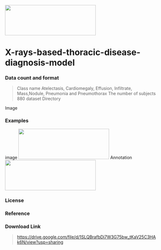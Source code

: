 <img src="http://xai.unist.ac.kr/static/img/logos/XAIC_logo.png" width="300" height="100">

# X-rays-based-thoracic-disease-diagnosis-model

### **Data count and format**
> Class name 
Atelectasis, Cardiomegaly, Effusion, Infiltrate, Mass,Nodule, Pneumonia and Pneumothorax
> The number of subjects
880 dataset
> Directory 

Image

### **Examples**
image
<img src="https://github.com/noma000/ChestX-ray14-Interlocking-Chest-Disease-Domestic-Medical-Encyclopedia-Database/image.jpg" width="300" height="100">
Annotation
<img src="https://github.com/noma000/ChestX-ray14-Interlocking-Chest-Disease-Domestic-Medical-Encyclopedia-Database/annotation.jpg" width="300" height="100"> 

### **License**
>  

### **Reference**
>   

### **Download Link**
> https://drive.google.com/file/d/1SLQBrafbDi7W3G75bw_tKaV25C3HAk6N/view?usp=sharing
